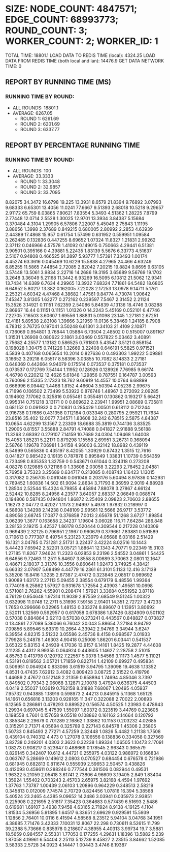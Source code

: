
# SIZE: NODE_COUNT: 4847571; EDGE_COUNT: 68993773; ROUND_COUNT: 3; WORKER_COUNT: 2; WORKER_ID: 1
 TOTAL TIME: 18801.1
 LOAD DATA TO REDIS TIME (local): 4324.25
 LOAD DATA FROM REDIS TIME (both local and lan): 14476.9
 GET DATA NETWORK TIME: 0

## REPORT BY RUNNING TIME (MS)

 ### RUNNING TIME BY ROUND:

  + ALL ROUNDS: 18801.1
  + AVERAGE: 6267.05
     + ROUND 1: 6261.69
     + ROUND 2: 6201.69
     + ROUND 3: 6337.77

## REPORT BY PERCENTAGE RUNNING TIME

 ### RUNNING TIME BY ROUND:

  + ALL ROUNDS: 100
  + AVERAGE: 33.3333
     + ROUND 1: 33.3048
     + ROUND 2: 32.9857
     + ROUND 3: 33.7095

8.82075 34.3472 16.6798 19.225 13.3931 8.6579 21.8394 9.76892 3.07993 9.68333 6.65301 13.4056 11.0241 77.6667 9.51393 2.68018 10.5218 9.29657 2.91172 65.759 8.03865 7.80621 7.83554 5.3493 4.51362 1.28225 7.8799 2.77448 12.0714 2.5528 1.30025 12.9701 13.3934 3.84387 5.15684 0.370484 4.3104 1.29905 6.57806 7.22007 5.45049 2.75843 1.11195 3.88656 1.3998 2.37689 0.849215 0.680005 2.80992 2.2853 4.63939 2.44389 17.4868 15.957 0.61754 1.57499 0.631952 0.559951 1.09584 0.262485 0.132836 0.447255 8.69652 1.07324 11.8327 1.21831 2.99262 2.37112 0.046966 4.57578 1.41092 0.149015 0.750663 4.29441 6.51381 3.90501 0.395166 0 4.39881 5.22435 1.83139 5.5676 6.33773 4.51637 2.5107 0.94808 0.466525 91.2897 5.93777 1.57391 7.33493 1.00174 4.45274 63.3616 0.045469 10.6229 15.5838 4.27965 24.466 4.63249 6.85255 11.5865 7.44854 2.72085 2.82042 7.20215 19.8824 9.8695 9.63105 3.57448 13.5061 3.9834 2.22716 14.2686 19.3195 3.65689 9.56769 19.1702 3.2648 3.36049 5.21168 11.3442 6.93269 16.5095 6.10812 21.5062 12.9341 13.7434 14.6389 6.7634 4.29965 13.3932 7.68324 7.71861 64.5482 18.6805 6.64952 5.80217 13.382 0.162005 7.22028 2.17253 13.0978 9.14711 5.1761 2.25321 4.60342 4.47468 4.38682 1.47561 9.84774 4.73074 1.90642 7.45347 3.81305 1.62277 0.272162 0.239597 7.5467 2.31452 2.21124 15.3526 3.14921 0.11151 7.62359 2.54086 5.84839 4.13136 18.4746 3.08288 2.86967 16.44 0.11151 0.11151 1.01326 0 14.2243 5.45169 0.052101 6.47746 7.22705 7.16503 3.60607 1.69556 1.88831 5.01098 23.145 1.27181 2.67251 12.4181 5.89538 2.83108 1.39666 3.21959 11.0136 5.38469 1.24185 8.7908 4.78312 3.76725 0.197041 3.50248 6.61301 3.34103 21.4109 2.10871 0.736069 0.954801 3.76844 1.05884 6.73504 2.48502 0 0.515007 0.891167 1.31531 1.26908 0.080622 2.1861 3.03469 0.557822 5.03462 3.40891 2.75682 4.25577 1.13182 0.586525 0.761803 5.43547 3.5121 0.858154 0.198028 1.30475 0.741226 1.32669 3.22408 0.646191 5.5825 0.971521 4.5839 0.407168 0.065654 10.2014 0.827636 0 0.493303 1.99222 5.09881 3.16652 3.29218 6.05517 8.58396 3.03855 10.7082 8.14833 2.27181 0.648369 0.442664 9.94079 0.175514 0.073537 0.375181 0.073537 0.073537 0.172769 7.54144 1.11952 0.128926 0.128926 7.76985 9.66174 4.46798 0.220212 12.4626 5.61848 1.29856 0.787551 0.164787 3.00593 0.760096 2.15335 2.17323 18.762 9.60919 14.4557 10.0764 6.68899 0.666996 6.09442 1.4468 1.8152 4.46604 3.50394 4.05236 2.99675 4.71696 0.106502 2.73499 5.53922 0.876746 1.48967 0.272092 2.09285 0.194602 7.17062 0.325816 0.055481 0.055481 0.130862 0.193217 5.66421 0.995314 0.751218 3.13171 0 0 0.869622 2.23941 1.99951 2.08689 0.735811 0.681152 0 0.091932 0 0.710831 0.285429 1.00501 0.618112 0.712244 0.916738 0.17686 0.431358 0.112184 0.033348 0.280795 2.95921 11.7634 23.8516 35.402 12.0077 7.34571 1.83608 32.242 6.78515 2.5875 4.84387 10.0654 4.62299 13.1567 2.23309 18.6688 35.3819 0.744136 3.83525 1.29005 0.81557 3.55888 2.84791 4.74088 0.041827 2.91888 9.56188 11.3268 2.68392 0.279107 7.14159 10.7689 24.0304 1.09468 1.64008 15.4053 1.85231 5.22171 0.879298 1.15558 2.69951 3.26731 0.368094 2.58766 1.19678 7.06981 1.34158 4.96003 6.32142 18.8982 0.439119 8.54999 0.565836 0.435197 8.42055 1.30929 0.87432 1.3515 12.7616 0.041827 0.985422 0.19135 0.787878 0.895849 1.33831 1.10739 0.564359 0.723498 0.835353 1.32759 0 0.543671 0.61044 0.324318 0.273208 4.08278 0.129885 0.721186 0 1.33608 2.03058 3.22293 2.78452 2.04881 5.76958 3.75323 3.25689 0.634717 0.213085 0.408743 1.16423 1.13015 0.317082 0.256705 0.061046 0.061046 0.203176 5.60494 8.97836 0.142931 0.769452 1.60836 14.502 61.9094 2.8634 3.71793 8.36959 2.9019 4.88928 1.28504 2.52544 15.4324 6.79855 4.45894 7.88078 3.27867 4.66124 2.52442 10.8285 8.24956 4.23577 3.64057 2.68337 2.06849 0.068574 0.194806 0.587435 0.194804 1.86872 2.25409 2.09823 2.70603 2.88655 1.16273 2.04772 0.42027 1.1173 2.94997 5.4978 1.97832 0.218997 0 4.58608 1.34298 2.14238 0.048109 2.99561 12.5666 26.9717 3.53772 4.89058 2.68745 17.0877 0.376858 7.0013 2.65678 51.1268 3.6727 1.89854 3.06239 1.3677 0.163658 2.34237 1.19604 3.06028 116.71 7.64284 286.848 3.28153 2.19215 3.42537 1.86178 0.520444 0.309544 0.217228 0.140309 0.969439 2.32125 0.796951 2.1967 0.960679 0.379661 7.83881 0.591589 0.719613 0.777387 6.49754 5.23123 7.23979 4.05688 6.03166 2.51429 16.1321 3.04785 0.731281 2.51731 3.22437 3.42224 8.02516 10.1443 5.44423 7.65942 2.52201 3.05721 1.88641 12.1343 4.70771 9.22349 15.3103 1.27185 11.8267 7.94624 11.2323 6.02853 9.23196 2.54552 3.04861 1.54425 6.64656 9.72463 11.2511 5.84607 3.8558 8.00689 3.70063 2.0801 12.1647 0.48671 2.18037 3.31376 10.3556 0.860641 1.92473 3.74925 4.38421 6.66332 3.07907 5.68499 4.44779 16.2361 61.3101 5.1133 12.416 3.17139 5.35208 16.8416 1.3235 2.67387 2.47472 0.323848 2.08517 0.989692 1.90089 1.63173 2.27113 5.09455 2.38554 0.679179 6.48556 1.99364 0.774018 6.25862 1.57927 0.931678 1.72554 2.43903 1.49581 10.0698 0.571081 2.76262 4.55901 0.208474 1.57921 3.33684 0.551952 3.87118 4.76129 0.954648 1.97314 11.9039 2.87559 2.68549 9.51245 1.00322 0.632998 11.0748 12.2711 5.31696 7.59158 2.91401 14.351 2.72727 3.47233 1.7653 0.296666 0.32965 1.48153 0.333274 8.89607 0 1.13951 3.80692 2.52011 1.32569 0.592957 0 0.617058 0.678386 1.87426 0.824909 0.501102 0.57038 0.884864 3.62113 0.57038 0.273241 0.443567 0.848827 0.073827 0 13.4861 7.27089 5.36066 6.76042 30.043 5.88654 7.27184 8.94792 7.09856 5.89546 5.63319 10.2664 4.33942 2.94769 3.34944 3.6247 6.39554 4.82315 3.51232 3.05586 2.45736 8.4158 0.998567 3.01933 7.79928 5.24878 1.46303 4.90418 0.25008 1.86201 6.03441 0.541537 3.65322 5.83153 4.24939 4.17036 13.9157 6.14161 1.8425 19.2877 4.44608 2.11235 4.4312 8.99355 0.064924 0.443605 1.14627 2.28758 2.51015 4.85753 0.413798 0.120792 7.22557 5.0378 1.54566 3.11173 1.4577 5.11021 4.53191 0.819562 3.05721 1.71859 0.822714 1.42109 0.69927 0.495834 0.509951 0.064924 0.833066 3.61519 3.94795 1.39098 19.4638 1.13352 4.8531 0.47435 7.62912 3.4082 0.809423 3.08725 2.51522 0.419796 1.44689 2.47672 0.512148 2.21359 0.658894 1.74694 4.85046 3.7397 0.849502 0.79343 2.06068 3.12871 2.10078 3.47924 0.636375 4.44503 4.0419 2.55037 1.03619 0.762158 8.31898 7.68067 1.20495 4.05937 7.95732 0.943885 1.18916 0.598973 2.44213 0.845915 5.11368 1.65125 14.1661 0.656816 3.13203 0.928165 11.347 0.322088 2.70022 2.00893 6.12565 0.286861 0.478293 0.889522 0.156574 4.50525 1.23983 0.478943 1.29934 0.697045 5.47539 1.55097 1.60372 0.323519 3.44769 0.223605 0.198558 4.7601 0.157658 9.05518 0.108862 0.161162 3.14664 0.120792 0.385346 2.29679 0.701289 2.16862 1.33862 10.1153 0.203232 4.02685 0.315291 2.71371 4.05694 0.325789 0.227143 6.84578 1.45306 2.35805 1.50733 0.845493 2.77271 4.57259 2.32448 1.0826 5.4482 1.21138 1.7508 0.439104 0.740312 4.473 0 1.27078 0.106556 0.138836 0.334058 0.327569 3.82738 0.249201 4.0303 2.3623 0.32238 1.89334 1.06505 1.10473 2.17091 1.08273 0.908217 0.523647 0.488669 0.178545 2.96343 0.365579 0.829145 0.342407 10.612 4.44721 0.255975 4.03122 0.988972 0.166834 0.063767 5.28669 0.149612 2.0803 0.070527 0.684454 0.676578 0.721986 0.681945 0.682813 0.811674 0.555939 2.59653 2.50457 0.438826 0.412093 0.459611 0.288246 0.777544 0.381506 0.082944 0.49531 1.96322 5.21059 2.05418 3.61741 2.73806 4.96609 3.19405 2.849 1.83404 1.35924 1.55402 0.703243 2.45703 2.65975 3.82168 4.4594 1.97692 1.37763 1.73787 1.00439 2.06103 1.20896 0.964229 0.348513 2.58219 0.345813 0.012009 7.74574 2.70729 0.824456 1.07816 16.394 5.38568 5.40524 23.2465 4.4385 9.09652 14.2486 3.03941 0.035973 2.93851 0.225908 0.221695 2.51817 7.35423 0.364683 0.577439 6.51693 2.5486 0.619681 1.69107 3.4938 7.9458 4.63165 2.71924 8.9138 4.19125 4.1104 1.81534 5.36956 5.91895 1.64517 6.33651 2.69629 0.929591 15.5939 1.12856 2.76401 10.0116 6.41594 4.58568 8.23512 5.94104 3.04768 34.1951 4.38685 7.71476 3.42333 7.10031 12.8067 22.298 0.730611 8.52615 11.799 39.2388 5.73666 0.835978 0.218607 4.38955 4.40313 3.99734 19.7 3.5881 18.5659 0.984557 2.55331 1.77053 0.177255 4.29631 1.18396 13.5882 5.239 1.87058 4.19961 6.54404 2.25113 5.12739 8.45827 2.23515 3.84662 1.52085 3.58333 2.5728 34.0923 4.14447 1.00443 3.4746 8.19387 